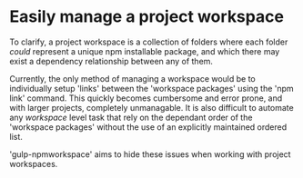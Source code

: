 # Easily manage a project workspace

To clarify, a project workspace is a collection of folders where each folder _could_ represent a
unique npm installable package, and which there may exist a dependency relationship between any
of them.

Currently, the only method of managing a workspace would be to individually setup 'links' between
the 'workspace packages' using the 'npm link' command. This quickly becomes cumbersome and error
prone, and with larger projects, completely unmanagable. It is also difficult to automate any
_workspace_ level task that rely on the dependant order of the 'workspace packages' without the
use of an explicitly maintained ordered list.

'gulp-npmworkspace' aims to hide these issues when working with project workspaces.
